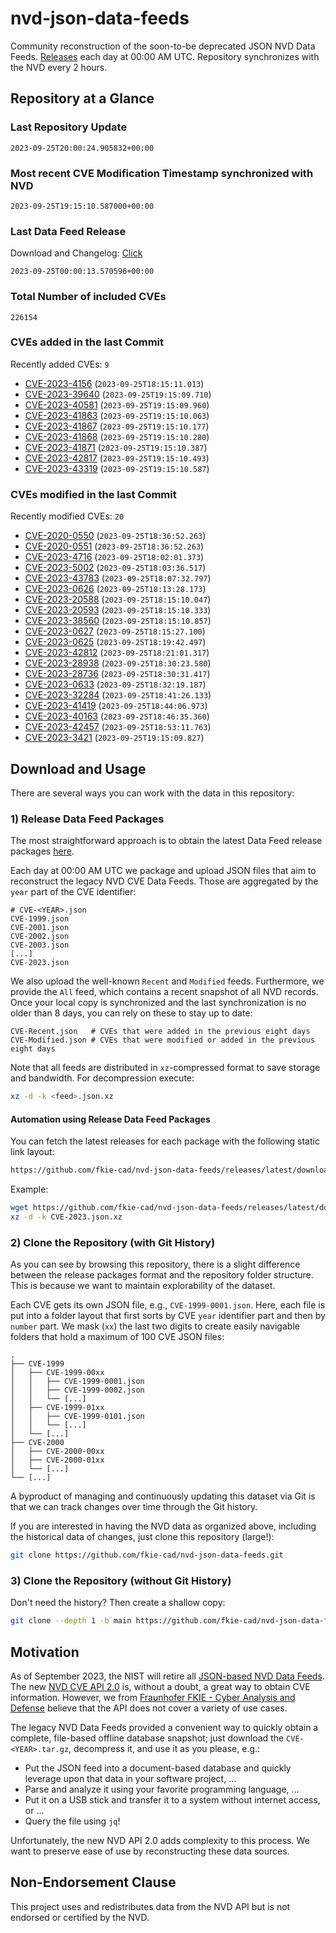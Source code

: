 # nvd-json-data-feeds

Community reconstruction of the soon-to-be deprecated JSON NVD Data Feeds. 
[Releases](https://github.com/fkie-cad/nvd-json-data-feeds/releases/latest) each day at 00:00 AM UTC.
Repository synchronizes with the NVD every 2 hours.

## Repository at a Glance

### Last Repository Update

```plain
2023-09-25T20:00:24.905832+00:00
```

### Most recent CVE Modification Timestamp synchronized with NVD

```plain
2023-09-25T19:15:10.587000+00:00
```

### Last Data Feed Release

Download and Changelog: [Click](https://github.com/fkie-cad/nvd-json-data-feeds/releases/latest)

```plain
2023-09-25T00:00:13.570596+00:00
```

### Total Number of included CVEs

```plain
226154
```

### CVEs added in the last Commit

Recently added CVEs: `9`

* [CVE-2023-4156](CVE-2023/CVE-2023-41xx/CVE-2023-4156.json) (`2023-09-25T18:15:11.013`)
* [CVE-2023-39640](CVE-2023/CVE-2023-396xx/CVE-2023-39640.json) (`2023-09-25T19:15:09.710`)
* [CVE-2023-40581](CVE-2023/CVE-2023-405xx/CVE-2023-40581.json) (`2023-09-25T19:15:09.960`)
* [CVE-2023-41863](CVE-2023/CVE-2023-418xx/CVE-2023-41863.json) (`2023-09-25T19:15:10.063`)
* [CVE-2023-41867](CVE-2023/CVE-2023-418xx/CVE-2023-41867.json) (`2023-09-25T19:15:10.177`)
* [CVE-2023-41868](CVE-2023/CVE-2023-418xx/CVE-2023-41868.json) (`2023-09-25T19:15:10.280`)
* [CVE-2023-41871](CVE-2023/CVE-2023-418xx/CVE-2023-41871.json) (`2023-09-25T19:15:10.387`)
* [CVE-2023-42817](CVE-2023/CVE-2023-428xx/CVE-2023-42817.json) (`2023-09-25T19:15:10.493`)
* [CVE-2023-43319](CVE-2023/CVE-2023-433xx/CVE-2023-43319.json) (`2023-09-25T19:15:10.587`)


### CVEs modified in the last Commit

Recently modified CVEs: `20`

* [CVE-2020-0550](CVE-2020/CVE-2020-05xx/CVE-2020-0550.json) (`2023-09-25T18:36:52.263`)
* [CVE-2020-0551](CVE-2020/CVE-2020-05xx/CVE-2020-0551.json) (`2023-09-25T18:36:52.263`)
* [CVE-2023-4716](CVE-2023/CVE-2023-47xx/CVE-2023-4716.json) (`2023-09-25T18:02:01.373`)
* [CVE-2023-5002](CVE-2023/CVE-2023-50xx/CVE-2023-5002.json) (`2023-09-25T18:03:36.517`)
* [CVE-2023-43783](CVE-2023/CVE-2023-437xx/CVE-2023-43783.json) (`2023-09-25T18:07:32.797`)
* [CVE-2023-0626](CVE-2023/CVE-2023-06xx/CVE-2023-0626.json) (`2023-09-25T18:13:28.173`)
* [CVE-2023-20588](CVE-2023/CVE-2023-205xx/CVE-2023-20588.json) (`2023-09-25T18:15:10.047`)
* [CVE-2023-20593](CVE-2023/CVE-2023-205xx/CVE-2023-20593.json) (`2023-09-25T18:15:10.333`)
* [CVE-2023-38560](CVE-2023/CVE-2023-385xx/CVE-2023-38560.json) (`2023-09-25T18:15:10.857`)
* [CVE-2023-0627](CVE-2023/CVE-2023-06xx/CVE-2023-0627.json) (`2023-09-25T18:15:27.100`)
* [CVE-2023-0625](CVE-2023/CVE-2023-06xx/CVE-2023-0625.json) (`2023-09-25T18:19:42.497`)
* [CVE-2023-42812](CVE-2023/CVE-2023-428xx/CVE-2023-42812.json) (`2023-09-25T18:21:01.317`)
* [CVE-2023-28938](CVE-2023/CVE-2023-289xx/CVE-2023-28938.json) (`2023-09-25T18:30:23.580`)
* [CVE-2023-28736](CVE-2023/CVE-2023-287xx/CVE-2023-28736.json) (`2023-09-25T18:30:31.417`)
* [CVE-2023-0633](CVE-2023/CVE-2023-06xx/CVE-2023-0633.json) (`2023-09-25T18:32:19.187`)
* [CVE-2023-32284](CVE-2023/CVE-2023-322xx/CVE-2023-32284.json) (`2023-09-25T18:41:26.133`)
* [CVE-2023-41419](CVE-2023/CVE-2023-414xx/CVE-2023-41419.json) (`2023-09-25T18:44:06.973`)
* [CVE-2023-40163](CVE-2023/CVE-2023-401xx/CVE-2023-40163.json) (`2023-09-25T18:46:35.360`)
* [CVE-2023-42457](CVE-2023/CVE-2023-424xx/CVE-2023-42457.json) (`2023-09-25T18:53:11.763`)
* [CVE-2023-3421](CVE-2023/CVE-2023-34xx/CVE-2023-3421.json) (`2023-09-25T19:15:09.827`)


## Download and Usage

There are several ways you can work with the data in this repository:

### 1) Release Data Feed Packages

The most straightforward approach is to obtain the latest Data Feed release packages [here](https://github.com/fkie-cad/nvd-json-data-feeds/releases/latest).

Each day at 00:00 AM UTC we package and upload JSON files that aim to reconstruct the legacy NVD CVE Data Feeds.
Those are aggregated by the `year` part of the CVE identifier:

```
# CVE-<YEAR>.json
CVE-1999.json
CVE-2001.json
CVE-2002.json
CVE-2003.json
[...]
CVE-2023.json
```

We also upload the well-known `Recent` and `Modified` feeds.
Furthermore, we provide the `All` feed, which contains a recent snapshot of all NVD records.
Once your local copy is synchronized and the last synchronization is no older than 8 days, you can rely on these to stay up to date:

```plain
CVE-Recent.json   # CVEs that were added in the previous eight days
CVE-Modified.json # CVEs that were modified or added in the previous eight days
```

Note that all feeds are distributed in `xz`-compressed format to save storage and bandwidth.
For decompression execute:

```sh
xz -d -k <feed>.json.xz
```


#### Automation using Release Data Feed Packages

You can fetch the latest releases for each package with the following static link layout:

```sh
https://github.com/fkie-cad/nvd-json-data-feeds/releases/latest/download/CVE-<YEAR>.json.xz
```

Example:

```sh
wget https://github.com/fkie-cad/nvd-json-data-feeds/releases/latest/download/CVE-2023.json.xz
xz -d -k CVE-2023.json.xz
```

### 2) Clone the Repository (with Git History)

As you can see by browsing this repository, there is a slight difference between the release packages format and the repository folder structure.
This is because we want to maintain explorability of the dataset.

Each CVE gets its own JSON file, e.g., `CVE-1999-0001.json`.
Here, each file is put into a folder layout that first sorts by CVE `year` identifier part and then by `number` part.
We mask (`xx`) the last two digits to create easily navigable folders that hold a maximum of 100 CVE JSON files:

```plain
.
├── CVE-1999
│   ├── CVE-1999-00xx
│   │   ├── CVE-1999-0001.json
│   │   ├── CVE-1999-0002.json
│   │   └── [...]
│   ├── CVE-1999-01xx
│   │   ├── CVE-1999-0101.json
│   │   └── [...]
│   └── [...]
├── CVE-2000
│   ├── CVE-2000-00xx
│   ├── CVE-2000-01xx
│   └── [...]
└── [...]
```

A byproduct of managing and continuously updating this dataset via Git is that we can track changes over time through the Git history.

If you are interested in having the NVD data as organized above, including the historical data of changes, just clone this repository (large!):

```sh
git clone https://github.com/fkie-cad/nvd-json-data-feeds.git
```

### 3) Clone the Repository (without Git History)

Don't need the history? Then create a shallow copy:

```sh
git clone --depth 1 -b main https://github.com/fkie-cad/nvd-json-data-feeds.git
```

## Motivation

As of September 2023, the NIST will retire all [JSON-based NVD Data Feeds](https://nvd.nist.gov/vuln/data-feeds#divRetirementBanner-1).
The new [NVD CVE API 2.0](https://nvd.nist.gov/developers/vulnerabilities) is, without a doubt, a great way to obtain CVE information.
However, we from [Fraunhofer FKIE - Cyber Analysis and Defense](https://www.fkie.fraunhofer.de/en/departments/cad.html) believe that the API does not cover a variety of use cases.

The legacy NVD Data Feeds provided a convenient way to quickly obtain a complete, file-based offline database snapshot; just download the `CVE-<YEAR>.tar.gz`, decompress it, and use it as you please, e.g.:

* Put the JSON feed into a document-based database and quickly leverage upon that data in your software project, ...
* Parse and analyze it using your favorite programming language, ...
* Put it on a USB stick and transfer it to a system without internet access, or ...
* Query the file using `jq`!

Unfortunately, the new NVD API 2.0 adds complexity to this process.
We want to preserve ease of use by reconstructing these data sources.

## Non-Endorsement Clause

This project uses and redistributes data from the NVD API but is not endorsed or certified by the NVD.